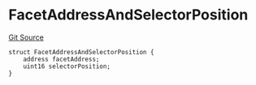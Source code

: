 # FacetAddressAndSelectorPosition
[Git Source](https://github.com/thrackle-io/rules-protocol/blob/49ab19f6a1a98efed1de2dc532ff3da9b445a7cb/src/diamond/core/DiamondCut/DiamondCutLib.sol)


```solidity
struct FacetAddressAndSelectorPosition {
    address facetAddress;
    uint16 selectorPosition;
}
```


